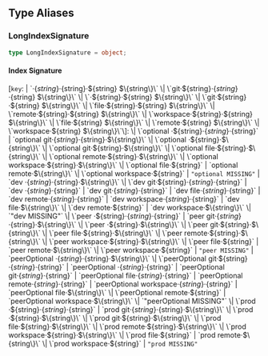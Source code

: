 ## Type Aliases

### LongIndexSignature

```ts
type LongIndexSignature = object;
```

#### Index Signature

 \[`key`: 
  \| \`·$\{string\}·$\{string\}·$\{string\} $\{string\}\`
  \| \`git·$\{string\}·$\{string\}·$\{string\} $\{string\}\`
  \| \`·$\{string\}·$\{string\} $\{string\}\`
  \| \`git·$\{string\}·$\{string\} $\{string\}\`
  \| \`file·$\{string\}·$\{string\} $\{string\}\`
  \| \`remote·$\{string\}·$\{string\} $\{string\}\`
  \| \`workspace·$\{string\}·$\{string\} $\{string\}\`
  \| \`file·$\{string\} $\{string\}\`
  \| \`remote·$\{string\} $\{string\}\`
  \| \`workspace·$\{string\} $\{string\}\`\]: 
  \| \`optional ·$\{string\}·$\{string\}·$\{string\}\`
  \| \`optional git·$\{string\}·$\{string\}·$\{string\}\`
  \| \`optional ·$\{string\}·$\{string\}\`
  \| \`optional git·$\{string\}·$\{string\}\`
  \| \`optional file·$\{string\}·$\{string\}\`
  \| \`optional remote·$\{string\}·$\{string\}\`
  \| \`optional workspace·$\{string\}·$\{string\}\`
  \| \`optional file·$\{string\}\`
  \| \`optional remote·$\{string\}\`
  \| \`optional workspace·$\{string\}\`
  \| `"optional MISSING"`
  \| \`dev ·$\{string\}·$\{string\}·$\{string\}\`
  \| \`dev git·$\{string\}·$\{string\}·$\{string\}\`
  \| \`dev ·$\{string\}·$\{string\}\`
  \| \`dev git·$\{string\}·$\{string\}\`
  \| \`dev file·$\{string\}·$\{string\}\`
  \| \`dev remote·$\{string\}·$\{string\}\`
  \| \`dev workspace·$\{string\}·$\{string\}\`
  \| \`dev file·$\{string\}\`
  \| \`dev remote·$\{string\}\`
  \| \`dev workspace·$\{string\}\`
  \| `"dev MISSING"`
  \| \`peer ·$\{string\}·$\{string\}·$\{string\}\`
  \| \`peer git·$\{string\}·$\{string\}·$\{string\}\`
  \| \`peer ·$\{string\}·$\{string\}\`
  \| \`peer git·$\{string\}·$\{string\}\`
  \| \`peer file·$\{string\}·$\{string\}\`
  \| \`peer remote·$\{string\}·$\{string\}\`
  \| \`peer workspace·$\{string\}·$\{string\}\`
  \| \`peer file·$\{string\}\`
  \| \`peer remote·$\{string\}\`
  \| \`peer workspace·$\{string\}\`
  \| `"peer MISSING"`
  \| \`peerOptional ·$\{string\}·$\{string\}·$\{string\}\`
  \| \`peerOptional git·$\{string\}·$\{string\}·$\{string\}\`
  \| \`peerOptional ·$\{string\}·$\{string\}\`
  \| \`peerOptional git·$\{string\}·$\{string\}\`
  \| \`peerOptional file·$\{string\}·$\{string\}\`
  \| \`peerOptional remote·$\{string\}·$\{string\}\`
  \| \`peerOptional workspace·$\{string\}·$\{string\}\`
  \| \`peerOptional file·$\{string\}\`
  \| \`peerOptional remote·$\{string\}\`
  \| \`peerOptional workspace·$\{string\}\`
  \| `"peerOptional MISSING"`
  \| \`prod ·$\{string\}·$\{string\}·$\{string\}\`
  \| \`prod git·$\{string\}·$\{string\}·$\{string\}\`
  \| \`prod ·$\{string\}·$\{string\}\`
  \| \`prod git·$\{string\}·$\{string\}\`
  \| \`prod file·$\{string\}·$\{string\}\`
  \| \`prod remote·$\{string\}·$\{string\}\`
  \| \`prod workspace·$\{string\}·$\{string\}\`
  \| \`prod file·$\{string\}\`
  \| \`prod remote·$\{string\}\`
  \| \`prod workspace·$\{string\}\`
  \| `"prod MISSING"`

